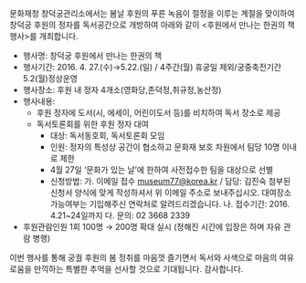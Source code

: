 문화재청 창덕궁관리소에서는 봄날 후원의 푸른 녹음이 절정을 이루는 계절을 맞이하여 창덕궁 후원의 정자를 독서공간으로 개방하여 아래와 같이 <후원에서 만나는 한권의 책 행사>를 개최합니다.

- 행사명: 창덕궁 후원에서 만나는 한권의 책
- 행사기간: 2016. 4. 27.(수)→5.22.(일) / 4주간(월) 휴궁일 제외/궁중축전기간 5.2(월)정상운영
- 행사장소: 후원 내 정자 4개소(영화당,존덕정,취규정,농산정)
- 행사내용:
  - 후원 정자에 도서(시, 에세이, 어린이도서 등)를 비치하여 독서 장소로 제공
  - 독서토론회를 위한 후원 정자 대여
    * 대상: 독서동호회, 독서토론회 모임
    * 인원: 정자의 특성상 공간이 협소하고 문화재 보호 차원에서 팀당 10명 이내로 제한
    * 4월 27일 ‘문화가 있는 날’에 한하여 사전접수한 팀을 대상으로 선별
    * 신청방법:
      가. 이메일 접수 museum77@korea.kr / 담당: 김진숙
      첨부된 신청서 양식에 맞게 작성하셔서 위 이메일 주소로 보내주십시오. 대여장소 가능여부는 기입해주신 연락처로 알려드리겠습니다.
      나. 접수기간: 2016. 4.21~24일까지
      다. 문의: 02 3668 2339
- 후원관람인원 1회 100명 → 200명 확대 실시 (정해진 시간에 입장은 하며 자유 관람 병행)

이번 행사를 통해 궁궐 후원의 봄 정취를 마음껏 즐기면서 독서와 사색으로 마음의 여유로움을 만끽하는 특별한 추억을 선사할 것으로 기대됩니다. 감사합니다.